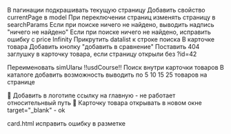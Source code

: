 В пагинации подкрашивать текущую страницу
Добавить свойство currentPage в model
При переключении страниц изменять страницу в searchParams
Если при поиске ничего не найдено, выводить надпись "ничего не найдено"
Если при поиске ничего не найдено, исправить ошибку с price Infinity
Прикрутить datalist к строке поиска
В карточке товара Добавить кнопку "добавить в сравнение"
Поставить 404 заглушку в карточку товара, если страницу открыли без ?id=42

Переименовать simUlarы
!!usdCourse!!
Поиск внутри карточки товаров
В каталоге добавить возможность выводить по 5 10 15 25 товаров на странице

🎉 Добавить в логотипе ссылку на главную - не работает относительнвый путь
🎉 Карточку товара открывать в новом окне target="\_blank" - ok

card.html исправить ошибку в разметке
